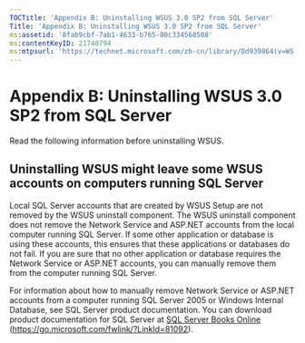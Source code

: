 ```yaml
---
TOCTitle: 'Appendix B: Uninstalling WSUS 3.0 SP2 from SQL Server'
Title: 'Appendix B: Uninstalling WSUS 3.0 SP2 from SQL Server'
ms:assetid: '8fab9cbf-7ab1-4633-b765-80c334568588'
ms:contentKeyID: 21740794
ms:mtpsurl: 'https://technet.microsoft.com/zh-cn/library/Dd939864(v=WS.10)'
---
```


Appendix B: Uninstalling WSUS 3.0 SP2 from SQL Server
=====================================================

Read the following information before uninstalling WSUS.

Uninstalling WSUS might leave some WSUS accounts on computers running SQL Server
--------------------------------------------------------------------------------

Local SQL Server accounts that are created by WSUS Setup are not removed by the WSUS uninstall component. The WSUS uninstall component does not remove the Network Service and ASP.NET accounts from the local computer running SQL Server. If some other application or database is using these accounts, this ensures that these applications or databases do not fail. If you are sure that no other application or database requires the Network Service or ASP.NET accounts, you can manually remove them from the computer running SQL Server.

For information about how to manually remove Network Service or ASP.NET accounts from a computer running SQL Server 2005 or Windows Internal Database, see SQL Server product documentation. You can download product documentation for SQL Server at [SQL Server Books Online](https://go.microsoft.com/fwlink/?linkid=81092) (https://go.microsoft.com/fwlink/?LinkId=81092).
